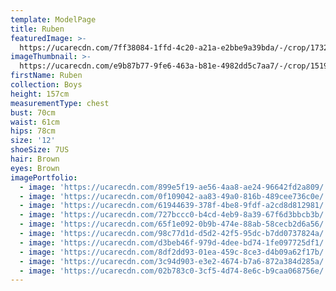 ```yaml
---
template: ModelPage
title: Ruben
featuredImage: >-
  https://ucarecdn.com/7ff38084-1ffd-4c20-a21a-e2bbe9a39bda/-/crop/1732x1063/0,47/-/preview/
imageThumbnail: >-
  https://ucarecdn.com/e9b87b77-9fe6-463a-b81e-4982dd5c7aa7/-/crop/1519x2049/182,0/-/preview/
firstName: Ruben
collection: Boys
height: 157cm
measurementType: chest
bust: 70cm
waist: 61cm
hips: 78cm
size: '12'
shoeSize: 7US
hair: Brown
eyes: Brown
imagePortfolio:
  - image: 'https://ucarecdn.com/899e5f19-ae56-4aa8-ae24-96642fd2a809/'
  - image: 'https://ucarecdn.com/0f109042-aa83-49a0-816b-489cee736c0e/'
  - image: 'https://ucarecdn.com/61944639-378f-4be8-9fdf-a2cd8d812981/'
  - image: 'https://ucarecdn.com/727bccc0-b4cd-4eb9-8a39-67f6d3bbcb3b/'
  - image: 'https://ucarecdn.com/65f1e092-0b9b-474e-88ab-58cecb2d6a56/'
  - image: 'https://ucarecdn.com/98c77d1d-d5d2-42f5-95dc-b7dd0737824a/'
  - image: 'https://ucarecdn.com/d3beb46f-979d-4dee-bd74-1fe097725df1/'
  - image: 'https://ucarecdn.com/8df2dd93-01ea-459c-8ce3-d4b09a62f17b/'
  - image: 'https://ucarecdn.com/3c94d903-e3e2-4674-b7a6-872a384d285a/'
  - image: 'https://ucarecdn.com/02b783c0-3cf5-4d74-8e6c-b9caa068756e/'
---
```


